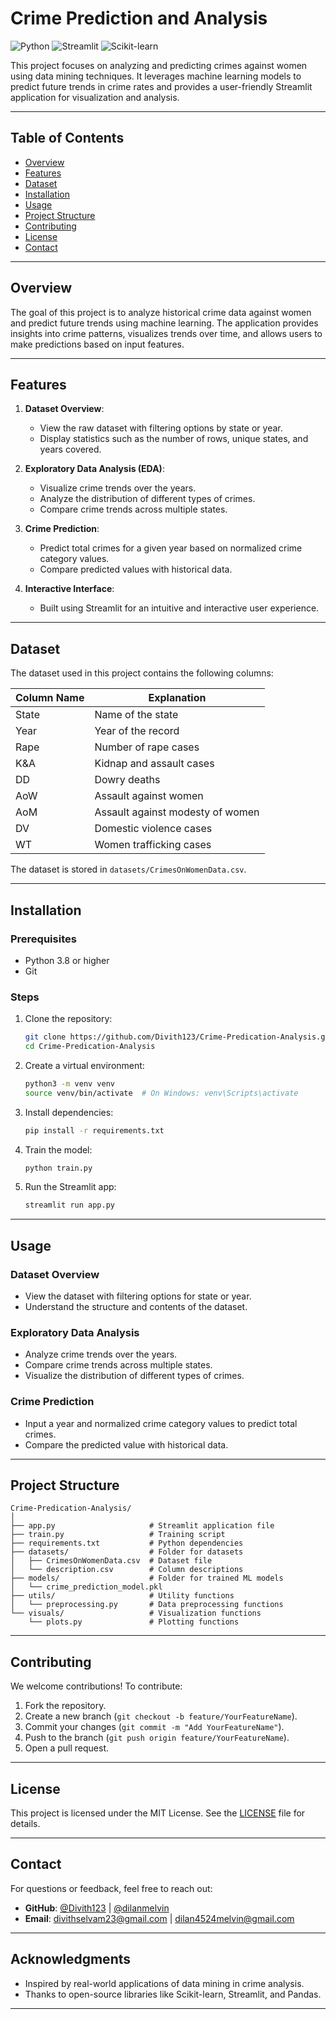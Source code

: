 # Crime Prediction and Analysis

![Python](https://img.shields.io/badge/Python-3.8%20%7C%203.9%20%7C%203.10-blue) ![Streamlit](https://img.shields.io/badge/Streamlit-1.20.0-green) ![Scikit-learn](https://img.shields.io/badge/Scikit--learn-1.2.2-orange)

This project focuses on analyzing and predicting crimes against women using data mining techniques. It leverages machine learning models to predict future trends in crime rates and provides a user-friendly Streamlit application for visualization and analysis.

---

## Table of Contents

- [Overview](#overview)
- [Features](#features)
- [Dataset](#dataset)
- [Installation](#installation)
- [Usage](#usage)
- [Project Structure](#project-structure)
- [Contributing](#contributing)
- [License](#license)
- [Contact](#contact)

---

## Overview

The goal of this project is to analyze historical crime data against women and predict future trends using machine learning. The application provides insights into crime patterns, visualizes trends over time, and allows users to make predictions based on input features.

---

## Features

1. **Dataset Overview**:
   - View the raw dataset with filtering options by state or year.
   - Display statistics such as the number of rows, unique states, and years covered.

2. **Exploratory Data Analysis (EDA)**:
   - Visualize crime trends over the years.
   - Analyze the distribution of different types of crimes.
   - Compare crime trends across multiple states.

3. **Crime Prediction**:
   - Predict total crimes for a given year based on normalized crime category values.
   - Compare predicted values with historical data.

4. **Interactive Interface**:
   - Built using Streamlit for an intuitive and interactive user experience.

---

## Dataset

The dataset used in this project contains the following columns:

| Column Name | Explanation                     |
|-------------|---------------------------------|
| State       | Name of the state              |
| Year        | Year of the record             |
| Rape        | Number of rape cases           |
| K&A         | Kidnap and assault cases       |
| DD          | Dowry deaths                   |
| AoW         | Assault against women          |
| AoM         | Assault against modesty of women |
| DV          | Domestic violence cases        |
| WT          | Women trafficking cases        |

The dataset is stored in `datasets/CrimesOnWomenData.csv`.

---

## Installation

### Prerequisites

- Python 3.8 or higher
- Git

### Steps

1. Clone the repository:
   ```bash
   git clone https://github.com/Divith123/Crime-Predication-Analysis.git
   cd Crime-Predication-Analysis
   ```

2. Create a virtual environment:
   ```bash
   python3 -m venv venv
   source venv/bin/activate  # On Windows: venv\Scripts\activate
   ```

3. Install dependencies:
   ```bash
   pip install -r requirements.txt
   ```

4. Train the model:
   ```bash
   python train.py
   ```

5. Run the Streamlit app:
   ```bash
   streamlit run app.py
   ```

---

## Usage

### Dataset Overview
- View the dataset with filtering options for state or year.
- Understand the structure and contents of the dataset.

### Exploratory Data Analysis
- Analyze crime trends over the years.
- Compare crime trends across multiple states.
- Visualize the distribution of different types of crimes.

### Crime Prediction
- Input a year and normalized crime category values to predict total crimes.
- Compare the predicted value with historical data.

---

## Project Structure

```
Crime-Predication-Analysis/
│
├── app.py                     # Streamlit application file
├── train.py                   # Training script
├── requirements.txt           # Python dependencies
├── datasets/                  # Folder for datasets
│   ├── CrimesOnWomenData.csv  # Dataset file
│   └── description.csv        # Column descriptions
├── models/                    # Folder for trained ML models
│   └── crime_prediction_model.pkl
├── utils/                     # Utility functions
│   └── preprocessing.py       # Data preprocessing functions
└── visuals/                   # Visualization functions
    └── plots.py               # Plotting functions
```

---

## Contributing

We welcome contributions! To contribute:

1. Fork the repository.
2. Create a new branch (`git checkout -b feature/YourFeatureName`).
3. Commit your changes (`git commit -m "Add YourFeatureName"`).
4. Push to the branch (`git push origin feature/YourFeatureName`).
5. Open a pull request.

---

## License

This project is licensed under the MIT License. See the [LICENSE](LICENSE) file for details.

---

## Contact

For questions or feedback, feel free to reach out:

- **GitHub**: [@Divith123](https://github.com/Divith123) | [@dilanmelvin](https://github.com/dilanmelvin)
- **Email**: divithselvam23@gmail.com | dilan4524melvin@gmail.com

---

## Acknowledgments

- Inspired by real-world applications of data mining in crime analysis.
- Thanks to open-source libraries like Scikit-learn, Streamlit, and Pandas.

---

